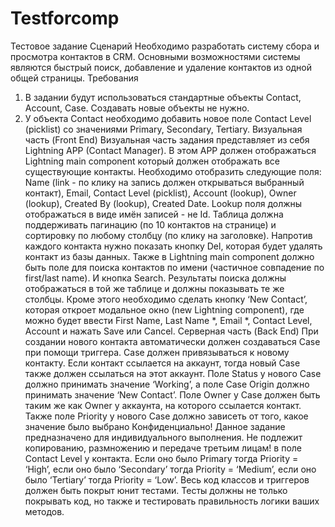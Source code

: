 # Testforcomp
Тестовое задание
Сценарий
Необходимо разработать систему сбора и просмотра контактов в CRM. Основными
возможностями системы являются быстрый поиск, добавление и удаление контактов из одной
общей страницы.
Требования
1. В задании будут использоваться стандартные объекты Contact, Account, Case. Создавать
новые объекты не нужно.
2. У объекта Contact необходимо добавить новое поле Contact Level (picklist) со значениями
Primary, Secondary, Tertiary.
Визуальная часть (Front End)
Визуальная часть задания представляет из себя Lightning APP (Contact Manager). В этом
APP должен отображаться Lightning main component который должен отображать все
существующие контакты.
Необходимо отобразить следующие поля: Name (link - по клику на запись должен
открываться выбранный контакт), Email, Contact Level (picklist), Account (lookup), Owner
(lookup), Created By (lookup), Created Date. Lookup поля должны отображаться в виде имён
записей - не Id.
Таблица должна поддерживать пагинацию (по 10 контактов на странице) и сортировку по
любому столбцу (по клику на заголовке).
Напротив каждого контакта нужно показать кнопку Del, которая будет удалять контакт из
базы данных.
Также в Lightning main component должно быть поле для поиска контактов по имени
(частичное совпадение по first/last name). И кнопка Search. Результаты поиска должны
отображаться в той же таблице и должны показывать те же столбцы.
Кроме этого необходимо сделать кнопку ‘New Contact’, которая откроет модальное окно
(new Lightning component), где можно будет ввести First Name, Last Name *, Email *, Contact
Level, Account и нажать Save или Cancel.
Серверная часть (Back End)
При создании нового контакта автоматически должен создаваться Case при помощи
триггера. Case должен привязываться к новому контакту. Если контакт ссылается на аккаунт,
тогда новый Case также должен ссылаться на этот аккаунт.
Поле Status у нового Case должно принимать значение ‘Working’, а поле Case Origin
должно принимать значение ‘New Contact’.
Поле Owner у Case должен быть таким же как Owner у аккаунта, на которого ссылается
контакт. Также поле Priority у нового Case должно зависеть от того, какое значение было выбрано
Конфиденциально! Данное задание предназначено для индивидуального выполнения. Не подлежит
копированию, размножению и передаче третьим лицам!
в поле Contact Level у контакта. Если оно было Primary тогда Priority = ‘High’, если оно было
‘Secondary’ тогда Priority = ‘Medium’, если оно было ‘Tertiary’ тогда Priority = ‘Low’.
Весь код классов и триггеров должен быть покрыт юнит тестами. Тесты должны не только
покрывать код, но также и тестировать правильность логики ваших методов.
